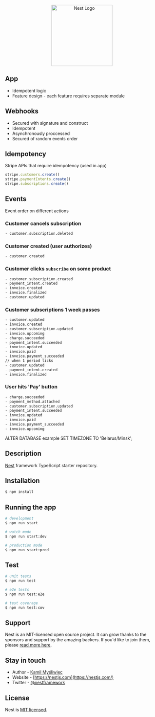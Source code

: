 <p align="center">
  <a href="http://nestjs.com/" target="blank"><img src="https://nestjs.com/img/logo-small.svg" width="200" alt="Nest Logo" /></a>
</p>

[circleci-image]: https://img.shields.io/circleci/build/github/nestjs/nest/master?token=abc123def456
[circleci-url]: https://circleci.com/gh/nestjs/nest

## App
- Idempotent logic
- Feature design - each feature requires separate module

## Webhooks
- Secured with signature and construct
- Idempotent
- Asynchronously proccessed
- Secured of random events order

## Idempotency
Stripe APIs that require idempotency (used in app)
```js
stripe.customers.create()
stripe.paymentIntents.create()
stripe.subscriptions.create()
```


## Events
Event order on different actions

### Customer cancels subscription
```sh
- customer.subscription.deleted
```

### Customer created (user authorizes)
```sh
- customer.created
```

### Customer clicks `subscribe` on some product
```sh
- customer.subscription.created
- payment_intent.created
- invoice.created
- invoice.finalized
- customer.updated
```

### Customer subscriptions 1 week passes
```bash
- customer.updated
- invoice.created
- customer.subscription.updated
- invoice.upcoming
- charge.succeeded
- payment_intent.succeeded
- invoice.updated
- invoice.paid
- invoice.payment_succeeded
// when 1 period ticks
- customer.updated
- payment_intent.created
- invoice.finalized
```

### User hits 'Pay' button
```bash
- charge.succeeded
- payment_method.attached
- customer.subscription.updated
- payment_intent.succeeded
- invoice.updated
- invoice.paid
- invoice.payment_succeeded
- invoice.upcoming
```

ALTER DATABASE example
SET TIMEZONE TO 'Belarus/Minsk';

## Description

[Nest](https://github.com/nestjs/nest) framework TypeScript starter repository.

## Installation

```bash
$ npm install
```

## Running the app

```bash
# development
$ npm run start

# watch mode
$ npm run start:dev

# production mode
$ npm run start:prod
```

## Test

```bash
# unit tests
$ npm run test

# e2e tests
$ npm run test:e2e

# test coverage
$ npm run test:cov
```

## Support

Nest is an MIT-licensed open source project. It can grow thanks to the sponsors and support by the amazing backers. If you'd like to join them, please [read more here](https://docs.nestjs.com/support).

## Stay in touch

- Author - [Kamil Myśliwiec](https://kamilmysliwiec.com)
- Website - [https://nestjs.com](https://nestjs.com/)
- Twitter - [@nestframework](https://twitter.com/nestframework)

## License

Nest is [MIT licensed](LICENSE).
